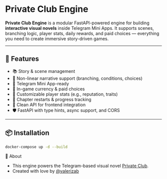 # Private Club Engine 

**Private Club Engine** is a modular FastAPI-powered engine for building **interactive visual novels** inside Telegram Mini Apps. It supports scenes, branching logic, player stats, daily rewards, and paid choices — everything you need to create immersive story-driven games.

---

## 🚀 Features

- 📚 Story & scene management
- 🧠 Non-linear narrative support (branching, conditions, choices)
- 💬 Telegram Mini App-ready
- 💎 In-game currency & paid choices
- 🎯 Customizable player stats (e.g., reputation, traits)
- 🔁 Chapter restarts & progress tracking
- 🧪 Clean API for frontend integration
- 🛡️ FastAPI with type hints, async support, and CORS

---

## 📦 Installation

```bash
docker-compose up -d --build
```

🤝 About

- This engine powers the Telegram-based visual novel [Private Club](https://t.me/private_club_is).
- Created with love by [@valerizab](https://t.me/valerizab)